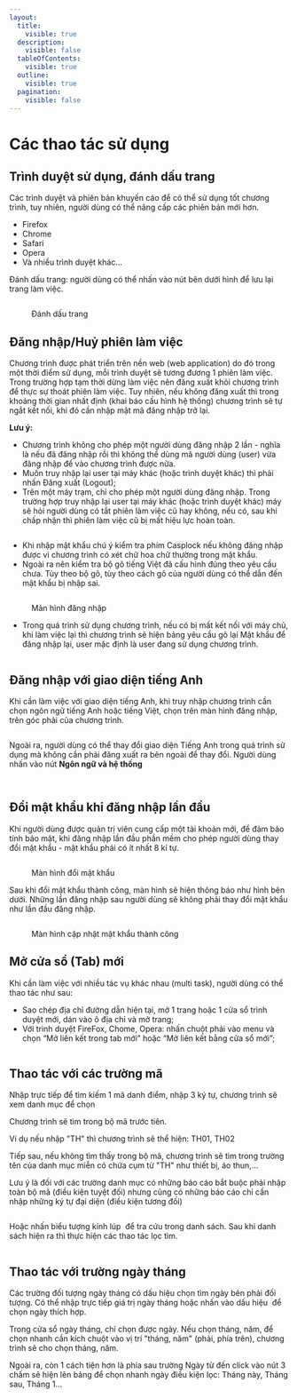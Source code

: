 ```yaml
---
layout:
  title:
    visible: true
  description:
    visible: false
  tableOfContents:
    visible: true
  outline:
    visible: true
  pagination:
    visible: false
---
```


# Các thao tác sử dụng

## Trình duyệt sử dụng, đánh dấu trang

Các trình duyệt và phiên bản khuyến cáo để có thể sử dụng tốt chương trình, tuy nhiên, người dùng có thể nâng cấp các phiên bản mới hơn.

* Firefox
* Chrome
* Safari
* Opera
* Và nhiều trình duyệt khác…

Đánh dấu trang: người dùng có thể nhấn vào nút bên dưới hình để lưu lại trang làm việc.

<figure><img src="../.gitbook/assets/sd.png" alt=""><figcaption><p>Đánh dấu trang</p></figcaption></figure>

## Đăng nhập/Huỷ phiên làm việc

Chương trình được phát triển trên nền web (web application) do đó trong một thời điểm sử dụng, mỗi trình duyệt sẽ tương đương 1 phiên làm việc. Trong trường hợp tạm thời dừng làm việc nên đăng xuất khỏi chương trình để thực sự thoát phiên làm việc. Tuy nhiên, nếu không đăng xuất thì trong khoảng thời gian nhất định (khai báo cấu hình hệ thống) chương trình sẽ tự ngắt kết nối, khi đó cần nhập mật mã đăng nhập trở lại.

**Lưu ý:**

* Chương trình không cho phép một người dùng đăng nhập 2 lần - nghĩa là nếu đã đăng nhập rồi thì không thể dùng mã người dùng (user) vừa đăng nhập để vào chương trình được nữa.
* Muốn truy nhập lại user tại máy khác (hoặc trình duyệt khác) thì phải nhấn Đăng xuất (Logout);
* Trên một máy trạm, chỉ cho phép một người dùng đăng nhập. Trong trường hợp truy nhập lại user tại máy khác (hoặc trình duyệt khác) máy sẽ hỏi người dùng có tắt phiên làm việc cũ hay không, nếu có, sau khi chấp nhận thì phiên làm việc cũ bị mất hiệu lực hoàn toàn.

<figure><img src="../.gitbook/assets/sd1.png" alt=""><figcaption></figcaption></figure>

* Khi nhập mật khẩu chú ý kiểm tra phím Casplock nếu không đăng nhập được vì chương trình có xét chữ hoa chữ thường trong mật khẩu.
* Ngoài ra nên kiểm tra bộ gõ tiếng Việt đã cấu hình đúng theo yêu cầu chưa. Tùy theo bộ gõ, tùy theo cách gõ của người dùng có thể dẫn đến mật khẩu bị nhập sai.

<figure><img src="../.gitbook/assets/sd2.png" alt=""><figcaption><p>Màn hình đăng nhập</p></figcaption></figure>

* Trong quá trình sử dụng chương trình, nếu có bị mất kết nối với máy chủ, khi làm việc lại thì chương trình sẽ hiện bảng yêu cầu gõ lại Mật khẩu để đăng nhập lại, user mặc định là user đang sử dụng chương trình.

<figure><img src="../.gitbook/assets/sd3.png" alt=""><figcaption></figcaption></figure>

## Đăng nhập với giao diện tiếng Anh

Khi cần làm việc với giao diện tiếng Anh, khi truy nhập chương trình cần chọn ngôn ngữ tiếng Anh hoặc tiếng Việt, chọn trên màn hình đăng nhập, trên góc phải của chương trình.

<figure><img src="../.gitbook/assets/sd4.png" alt=""><figcaption></figcaption></figure>

Ngoài ra, người dùng có thể thay đổi giao diện Tiếng Anh trong quá trình sử dụng mà không cần phải đăng xuất ra bên ngoài để thay đổi. Người dùng nhấn vào nút **Ngôn ngữ và hệ thống**

<figure><img src="../.gitbook/assets/sd5.png" alt=""><figcaption></figcaption></figure>

<figure><img src="../.gitbook/assets/sd6.png" alt=""><figcaption></figcaption></figure>

## Đổi mật khẩu khi đăng nhập lần đầu

Khi người dùng được quản trị viên cung cấp một tài khoản mới, để đảm bảo tính bảo mật, khi đăng nhập lần đầu phần mềm cho phép người dùng thay đổi mật khẩu - mật khẩu phải có ít nhất 8 kí tự.

<figure><img src="../.gitbook/assets/sd9.png" alt=""><figcaption><p>Màn hình đổi mật khẩu</p></figcaption></figure>

Sau khi đổi mật khẩu thành công, màn hình sẽ hiện thông báo như hình bên dưới. Những lần đăng nhập sau người dùng sẽ không phải thay đổi mật khẩu như lần đầu đăng nhập.

<figure><img src="../.gitbook/assets/sd10.png" alt=""><figcaption><p>Màn hình cập nhật mật khẩu thành công</p></figcaption></figure>

## Mở cửa sổ (Tab) mới

Khi cần làm việc với nhiều tác vụ khác nhau (multi task), người dùng có thể thao tác như sau:

* Sao chép địa chỉ đường dẫn hiện tại, mở 1 trang hoặc 1 cửa sổ trình duyệt mới, dán vào ô địa chỉ và mở trang;
* Với trình duyệt FireFox, Chome, Opera: nhấn chuột phải vào menu và chọn “Mở liên kết trong tab mới” hoặc “Mở liên kết bằng cửa sổ mới”;

<figure><img src="../.gitbook/assets/sd7.png" alt=""><figcaption></figcaption></figure>

## Thao tác với các trường mã

Nhập trực tiếp để tìm kiếm 1 mã danh điểm, nhập 3 ký tự, chương trình sẽ xem danh mục để chọn

Chương trình sẽ tìm trong bộ mã trước tiên.

Ví dụ nếu nhập "TH" thì chương trình sẽ thể hiện: TH01, TH02

Tiếp sau, nếu không tìm thấy trong bộ mã, chương trình sẽ tìm trong trường tên của danh mục miễn có chứa cụm từ "TH" như thiết bị, áo thun,...

Lưu ý là đối với các trường danh mục có những báo cáo bắt buộc phải nhập toàn bộ mã (điều kiện tuyệt đối) nhưng cũng có những báo cáo chỉ cần nhập những ký tự đại diện (điều kiện tương đối)

<figure><img src="../.gitbook/assets/sd11.png" alt=""><figcaption></figcaption></figure>

Hoặc nhấn biểu tượng kính lúp <img src="../.gitbook/assets/image (12).png" alt="" data-size="line"> để tra cứu trong danh sách. Sau khi danh sách hiện ra thì thực hiện các thao tác lọc tìm.

<figure><img src="../.gitbook/assets/sd12.png" alt=""><figcaption></figcaption></figure>

## Thao tác với trường ngày tháng

Các trường đối tượng ngày tháng có dấu hiệu chọn tìm ngày bên phải đối tượng. Có thể nhập trực tiếp giá trị ngày tháng hoặc nhấn vào dấu hiệu <img src="../.gitbook/assets/image (19).png" alt="" data-size="line"> để chọn ngày thích hợp.

Trong cửa sổ ngày tháng, chỉ chọn được ngày. Nếu chọn tháng, năm, để chọn nhanh cần kích chuột vào vị trí "tháng, năm" (phải, phía trên), chương trình sẽ cho chọn tháng, năm.

Ngoài ra, còn 1 cách tiện hơn là phía sau trường Ngày từ đến click vào nút 3 chấm sẽ hiện lên bảng để chọn nhanh ngày điều kiện lọc: Tháng này, Tháng sau, Tháng 1…

<figure><img src="../.gitbook/assets/sd8.png" alt=""><figcaption></figcaption></figure>

